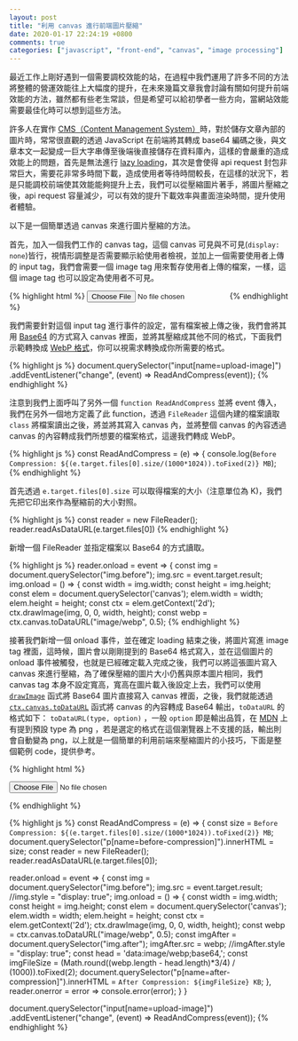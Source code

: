 ```yaml
---
layout: post
title: "利用 canvas 進行前端圖片壓縮"
date: 2020-01-17 22:24:19 +0800
comments: true
categories: ["javascript", "front-end", "canvas", "image processing"]
---
```


最近工作上剛好遇到一個需要調校效能的站，在過程中我們運用了許多不同的方法將整體的營運效能往上大幅度的提升，在未來幾篇文章我會討論有關如何提升前端效能的方法，雖然都有些老生常談，但是希望可以給初學者一些方向，當網站效能需要最佳化時可以想到這些方法。


許多人在實作 [CMS（Content Management System）](https://en.wikipedia.org/wiki/Content_management_system)時，對於儲存文章內部的圖片時，常常很直觀的透過 JavaScript 在前端將其轉成 base64 編碼之後，與文章本文一起變成一巨大字串傳至後端後直接儲存在資料庫內，這樣的會嚴重的造成效能上的問題，首先是無法進行 [lazy loading](https://developers.google.com/web/fundamentals/performance/lazy-loading-guidance/images-and-video)，其次是會使得 api request 封包非常巨大，需要花非常多時間下載，造成使用者等待時間較長，在這樣的狀況下，若是只能調校前端使其效能能夠提升上去，我們可以從壓縮圖片著手，將圖片壓縮之後，api request 容量減少，可以有效的提升下載效率與畫面渲染時間，提升使用者體驗。

<!-- more -->

以下是一個簡單透過 canvas 來進行圖片壓縮的方法。


首先，加入一個我們工作的 canvas tag，這個 canvas 可見與不可見(`display: none`)皆行，視情形調整是否需要顯示給使用者檢視，並加上一個需要使用者上傳的 input tag，我們會需要一個 image tag 用來暫存使用者上傳的檔案，一樣，這個 image tag 也可以設定為使用者不可見。

{% highlight html %}
<img src="" class="before" style="display: none"/>
<input type="file" name="upload-image" id="upload-image" required />
<canvas style="display: none"></canvas>
{% endhighlight %}

我們需要針對這個 input tag 進行事件的設定，當有檔案被上傳之後，我們會將其用 [Base64](https://en.wikipedia.org/wiki/Base64) 的方式寫入 canvas 裡面，並將其壓縮成其他不同的格式，下面我們示範轉換成 [WebP 格式](https://developers.google.com/speed/webp)，你可以視需求轉換成你所需要的格式。


{% highlight js %}
document.querySelector("input[name=upload-image]")
  .addEventListener("change", (event) => ReadAndCompress(event));
{% endhighlight %}

注意到我們上面呼叫了另外一個 `function ReadAndCompress` 並將 event 傳入，我們在另外一個地方定義了此 function，透過 `FileReader` 這個內建的檔案讀取 `class` 將檔案讀出之後，將並將其寫入 canvas 內，並將整個 canvas 的內容透過 canvas 的內容轉成我們所想要的檔案格式，這邊我們轉成 WebP。


{% highlight js %}
const ReadAndCompress = (e) => {
  console.log(`Before Compression: ${(e.target.files[0].size/(1000*1024)).toFixed(2)} MB`);
{% endhighlight %}

首先透過 `e.target.files[0].size` 可以取得檔案的大小（注意單位為 K)，我們先把它印出來作為壓縮前的大小對照。

{% highlight js %}
 const reader = new FileReader();
 reader.readAsDataURL(e.target.files[0])
{% endhighlight %}

新增一個 FileReader 並指定檔案以 Base64 的方式讀取。

{% highlight js %}
reader.onload = event => {
    const img = document.querySelector("img.before");
    img.src = event.target.result;
    img.onload = () => {
      const width = img.width;
      const height = img.height;
      const elem = document.querySelector('canvas');
      elem.width = width;
      elem.height = height;
      const ctx = elem.getContext('2d');
      ctx.drawImage(img, 0, 0, width, height);
      const webp = ctx.canvas.toDataURL("image/webp", 0.5);
{% endhighlight %}

接著我們新增一個 onload 事件，並在確定 loading 結束之後，將圖片寫進 image tag 裡面，這時候，圖片會以剛剛提到的 Base64 格式寫入，並在這個圖片的 onload 事件被觸發，也就是已經確定載入完成之後，我們可以將這張圖片寫入 canvas 來進行壓縮，為了確保壓縮的圖片大小仍舊與原本圖片相同，我們 canvas tag 本身不設定寬高，寬高在圖片載入後設定上去，我們可以使用 [`drawImage`](https://developer.mozilla.org/en-US/docs/Web/API/CanvasRenderingContext2D/drawImage) 函式將 Base64 圖片直接寫入 canvas 裡面，之後，我們就能透過 [`ctx.canvas.toDataURL`](https://developer.mozilla.org/en-US/docs/Web/API/HTMLCanvasElement/toDataURL) 函式將 canvas 的內容轉成 Base64 輸出，`toDataURL` 的格式如下： `toDataURL(type, option)` ，一般 `option` 即是輸出品質，在 [MDN](https://developer.mozilla.org/en-US/docs/Web/API/HTMLCanvasElement/toDataURL) 上有提到預設 type 為 png ，若是選定的格式在這個瀏覽器上不支援的話，輸出則會自動變為 png，以上就是一個簡單的利用前端來壓縮圖片的小技巧，下面是整個範例 code，提供參考。

{% highlight html %}
<!doctype html>
<html>
  <head>
  </head>
  <body>
    <input type="file" name="upload-image" id="upload-image" required />
    <p name="before-compression"></p>
    <p name="after-compression"></p>
    <img src="" class="before" style="display:none;"/>
    <canvas style="display: none;"></canvas>
    <img src="" class="after" style="display:none;"/>
    <script src="./index.js"></script>
  </body>
</html>
{% endhighlight %}

{% highlight js %}
const ReadAndCompress = (e) => {
  const size = `Before Compression: ${(e.target.files[0].size/(1000*1024)).toFixed(2)} MB`;
  document.querySelector("p[name=before-compression]").innerHTML = size;
  const reader = new FileReader();
  reader.readAsDataURL(e.target.files[0]);

  reader.onload = event => {
    const img = document.querySelector("img.before");
    img.src = event.target.result;
    //img.style = "display: true";
    img.onload = () => {
      const width = img.width;
      const height = img.height;
      const elem = document.querySelector('canvas');
      elem.width = width;
      elem.height = height;
      const ctx = elem.getContext('2d');
      ctx.drawImage(img, 0, 0, width, height);
      const webp = ctx.canvas.toDataURL("image/webp", 0.5);
      const imgAfter = document.querySelector("img.after");
      imgAfter.src = webp;
      //imgAfter.style = "display: true";
      const head = 'data:image/webp;base64,';
      const imgFileSize = (Math.round((webp.length - head.length)*3/4) / (1000)).toFixed(2);
      document.querySelector("p[name=after-compression]").innerHTML =
        `After Compression: ${imgFileSize} KB`;
    },
    reader.onerror = error => console.error(error);
  }
}

document.querySelector("input[name=upload-image]")
.addEventListener("change", (event) => ReadAndCompress(event));
{% endhighlight %}

